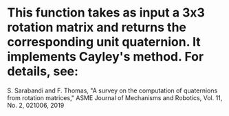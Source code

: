 # This function takes as input a 3x3 rotation matrix and returns the corresponding unit quaternion. It implements Cayley's method. For details, see:
S. Sarabandi and F. Thomas, "A survey on the computation of quaternions from rotation matrices," ASME Journal of Mechanisms and Robotics, Vol. 11, No. 2, 021006, 2019
